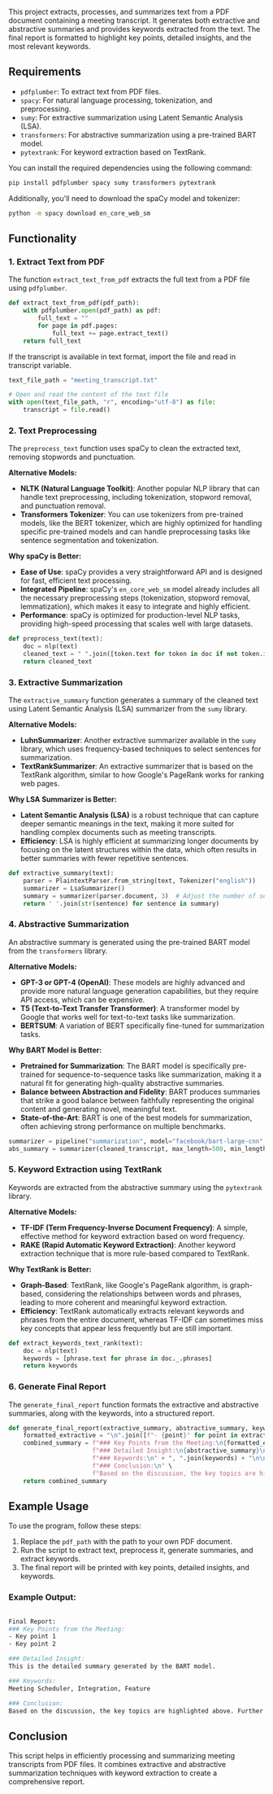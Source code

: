 
This project extracts, processes, and summarizes text from a PDF document containing a meeting transcript. It generates both extractive and abstractive summaries and provides keywords extracted from the text. The final report is formatted to highlight key points, detailed insights, and the most relevant keywords.

## Requirements

- `pdfplumber`: To extract text from PDF files.
- `spacy`: For natural language processing, tokenization, and preprocessing.
- `sumy`: For extractive summarization using Latent Semantic Analysis (LSA).
- `transformers`: For abstractive summarization using a pre-trained BART model.
- `pytextrank`: For keyword extraction based on TextRank.

You can install the required dependencies using the following command:

```bash
pip install pdfplumber spacy sumy transformers pytextrank
```

Additionally, you'll need to download the spaCy model and tokenizer:

```bash
python -m spacy download en_core_web_sm
```

## Functionality

### 1. Extract Text from PDF

The function `extract_text_from_pdf` extracts the full text from a PDF file using `pdfplumber`.

```python
def extract_text_from_pdf(pdf_path):
    with pdfplumber.open(pdf_path) as pdf:
        full_text = ""
        for page in pdf.pages:
            full_text += page.extract_text()
    return full_text
```

If the transcript is available in text format, import the file and read in transcript variable.

```python
text_file_path = "meeting_transcript.txt"

# Open and read the content of the text file
with open(text_file_path, "r", encoding="utf-8") as file:
    transcript = file.read()
```

### 2. Text Preprocessing

The `preprocess_text` function uses spaCy to clean the extracted text, removing stopwords and punctuation.

**Alternative Models:**

- **NLTK (Natural Language Toolkit)**: Another popular NLP library that can handle text preprocessing, including tokenization, stopword removal, and punctuation removal.
- **Transformers Tokenizer**: You can use tokenizers from pre-trained models, like the BERT tokenizer, which are highly optimized for handling specific pre-trained models and can handle preprocessing tasks like sentence segmentation and tokenization.

**Why spaCy is Better:**

- **Ease of Use**: spaCy provides a very straightforward API and is designed for fast, efficient text processing.
- **Integrated Pipeline**: spaCy's `en_core_web_sm` model already includes all the necessary preprocessing steps (tokenization, stopword removal, lemmatization), which makes it easy to integrate and highly efficient.
- **Performance**: spaCy is optimized for production-level NLP tasks, providing high-speed processing that scales well with large datasets.

```python
def preprocess_text(text):
    doc = nlp(text)
    cleaned_text = " ".join([token.text for token in doc if not token.is_stop and not token.is_punct])
    return cleaned_text
```

### 3. Extractive Summarization

The `extractive_summary` function generates a summary of the cleaned text using Latent Semantic Analysis (LSA) summarizer from the `sumy` library.

**Alternative Models:**

- **LuhnSummarizer**: Another extractive summarizer available in the `sumy` library, which uses frequency-based techniques to select sentences for summarization.
- **TextRankSummarizer**: An extractive summarizer that is based on the TextRank algorithm, similar to how Google's PageRank works for ranking web pages.

**Why LSA Summarizer is Better:**

- **Latent Semantic Analysis (LSA)** is a robust technique that can capture deeper semantic meanings in the text, making it more suited for handling complex documents such as meeting transcripts.
- **Efficiency**: LSA is highly efficient at summarizing longer documents by focusing on the latent structures within the data, which often results in better summaries with fewer repetitive sentences.

```python
def extractive_summary(text):
    parser = PlaintextParser.from_string(text, Tokenizer("english"))
    summarizer = LsaSummarizer()
    summary = summarizer(parser.document, 3)  # Adjust the number of sentences as needed
    return ' '.join(str(sentence) for sentence in summary)
```

### 4. Abstractive Summarization

An abstractive summary is generated using the pre-trained BART model from the `transformers` library.

**Alternative Models:**

- **GPT-3 or GPT-4 (OpenAI)**: These models are highly advanced and provide more natural language generation capabilities, but they require API access, which can be expensive.
- **T5 (Text-to-Text Transfer Transformer)**: A transformer model by Google that works well for text-to-text tasks like summarization.
- **BERTSUM**: A variation of BERT specifically fine-tuned for summarization tasks.

**Why BART Model is Better:**

- **Pretrained for Summarization**: The BART model is specifically pre-trained for sequence-to-sequence tasks like summarization, making it a natural fit for generating high-quality abstractive summaries.
- **Balance between Abstraction and Fidelity**: BART produces summaries that strike a good balance between faithfully representing the original content and generating novel, meaningful text.
- **State-of-the-Art**: BART is one of the best models for summarization, often achieving strong performance on multiple benchmarks.

```python
summarizer = pipeline("summarization", model="facebook/bart-large-cnn", device=device)
abs_summary = summarizer(cleaned_transcript, max_length=500, min_length=40, do_sample=False)
```

### 5. Keyword Extraction using TextRank

Keywords are extracted from the abstractive summary using the `pytextrank` library.

**Alternative Models:**

- **TF-IDF (Term Frequency-Inverse Document Frequency)**: A simple, effective method for keyword extraction based on word frequency.
- **RAKE (Rapid Automatic Keyword Extraction)**: Another keyword extraction technique that is more rule-based compared to TextRank.

**Why TextRank is Better:**

- **Graph-Based**: TextRank, like Google's PageRank algorithm, is graph-based, considering the relationships between words and phrases, leading to more coherent and meaningful keyword extraction.
- **Efficiency**: TextRank automatically extracts relevant keywords and phrases from the entire document, whereas TF-IDF can sometimes miss key concepts that appear less frequently but are still important.

```python
def extract_keywords_text_rank(text):
    doc = nlp(text)
    keywords = [phrase.text for phrase in doc._.phrases]
    return keywords
```

### 6. Generate Final Report

The `generate_final_report` function formats the extractive and abstractive summaries, along with the keywords, into a structured report.

```python
def generate_final_report(extractive_summary, abstractive_summary, keywords):
    formatted_extractive = "\n".join([f"- {point}" for point in extractive_summary.split(". ") if point])
    combined_summary = f"### Key Points from the Meeting:\n{formatted_extractive}\n\n" \
                       f"### Detailed Insight:\n{abstractive_summary}\n\n" \
                       f"### Keywords:\n" + ", ".join(keywords) + "\n\n" \
                       f"### Conclusion:\n" \
                       f"Based on the discussion, the key topics are highlighted above. Further actions can be taken accordingly."
    return combined_summary
```

## Example Usage

To use the program, follow these steps:

1. Replace the `pdf_path` with the path to your own PDF document.
2. Run the script to extract text, preprocess it, generate summaries, and extract keywords.
3. The final report will be printed with key points, detailed insights, and keywords.

### Example Output:

```bash

Final Report:
### Key Points from the Meeting:
- Key point 1
- Key point 2

### Detailed Insight:
This is the detailed summary generated by the BART model.

### Keywords:
Meeting Scheduler, Integration, Feature

### Conclusion:
Based on the discussion, the key topics are highlighted above. Further actions can be taken accordingly.
```

## Conclusion

This script helps in efficiently processing and summarizing meeting transcripts from PDF files. It combines extractive and abstractive summarization techniques with keyword extraction to create a comprehensive report.
